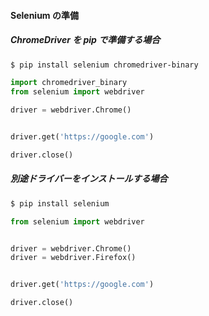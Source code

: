 #### Selenium の準備

##### ChromeDriver を pip で準備する場合

```sh
$ pip install selenium chromedriver-binary
```

```py
import chromedriver_binary
from selenium import webdriver

driver = webdriver.Chrome()


driver.get('https://google.com')

driver.close()
```

##### 別途ドライバーをインストールする場合

```sh
$ pip install selenium
```

```py
from selenium import webdriver


driver = webdriver.Chrome()
driver = webdriver.Firefox()


driver.get('https://google.com')

driver.close()
```
